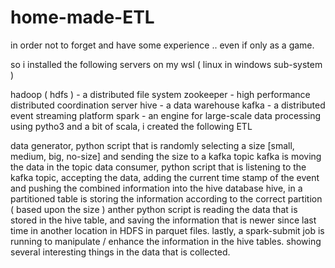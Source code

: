 # home-made-ETL


in order not to forget and have some experience .. even if only as a game.

so i installed the following servers on my wsl ( linux in windows sub-system )

hadoop ( hdfs ) - a distributed file system
zookeeper - high performance distributed coordination server
hive - a data warehouse
kafka - a distributed event streaming platform
spark - an engine for large-scale data processing
using pytho3 and a bit of scala, i created the following ETL

data generator, python script that is randomly selecting a size [small, medium, big, no-size] and sending the size to a kafka topic
kafka is moving the data in the topic
data consumer, python script that is listening to the kafka topic, accepting the data, adding the current time stamp of the event and pushing the combined information into the hive database
hive, in a partitioned table is storing the information according to the correct partition ( based upon the size )
anther python script is reading the data that is stored in the hive table, and saving the information that is newer since last time in another location in HDFS in parquet files.
lastly, a spark-submit job is running to manipulate / enhance the information in the hive tables. showing several interesting things in the data that is collected.
